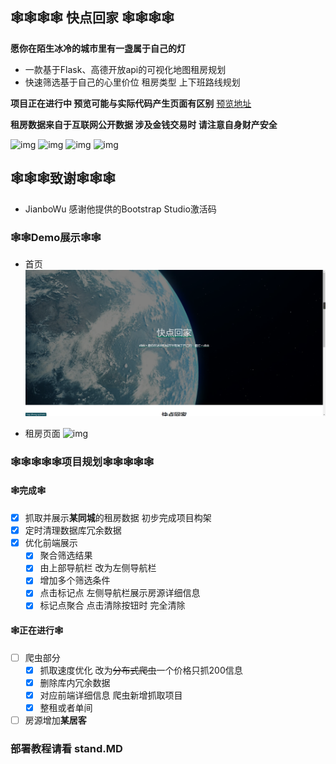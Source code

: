 <!--
 * @Author: Ziheng
 * @Date: 2021-01-11 10:19:28
 * @LastEditTime: 2021-03-16 10:58:47
-->
## 🕸🕸🕸🕸 快点回家 🕸🕸🕸🕸
**愿你在陌生冰冷的城市里有一盏属于自己的灯**
- 一款基于Flask、高德开放api的可视化地图租房规划
- 快速筛选基于自己的心里价位 租房类型 上下班路线规划 

**项目正在进行中 预览可能与实际代码产生页面有区别**
[预览地址](http://map.ziheng.xyz)


**租房数据来自于互联网公开数据 涉及金钱交易时 请注意自身财产安全**

![img](https://img.shields.io/badge/Flask-1.1.2-brightgreen)  ![img](https://img.shields.io/badge/beautifulsoup4-4.9.3-brightgreen)  ![img](https://img.shields.io/badge/pymongo-3.11.2-brightgreen)  ![img](https://img.shields.io/badge/requests-2.25.1-brightgreen)

## 🕸🕸🕸致谢🕸🕸🕸
- JianboWu 感谢他提供的Bootstrap Studio激活码
### 🕸🕸Demo展示🕸🕸
- 首页
![img](/img/index_demo.png)

- 租房页面
![img](/img/Index_demo_1.gif)

### 🕸🕸🕸🕸🕸项目规划🕸🕸🕸🕸🕸
#### 🕸完成🕸
- [x] 抓取并展示**某同城**的租房数据 初步完成项目构架
- [x] 定时清理数据库冗余数据
- [x] 优化前端展示
  - [x] 聚合筛选结果
  - [x] 由上部导航栏 改为左侧导航栏
  - [x] 增加多个筛选条件
  - [x] 点击标记点 左侧导航栏展示房源详细信息
  - [x] 标记点聚合 点击清除按钮时 完全清除
#### 🕸正在进行🕸
- [ ] 爬虫部分
  - [x] 抓取速度优化 改为~~分布式爬虫~~一个价格只抓200信息
  - [x] 删除库内冗余数据
  - [x] 对应前端详细信息 爬虫新增抓取项目
  - [x] 整租或者单间
- [ ] 房源增加**某居客**

### 部署教程请看 stand.MD